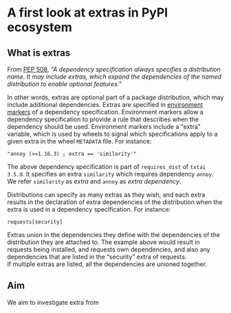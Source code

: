 # A first look at extras in PyPI ecosystem

## What is extras

From [PEP 508](https://peps.python.org/pep-0508/), *"A dependency specification always specifies a distribution name. It may include extras, which expand the dependencies of the named distribution to enable optional features."*

In other words, extras are optional part of a package distribution, which may include additional dependencies. 
Extras are specified in [environment markers](https://peps.python.org/pep-0508/#environment-markers) of a dependency specification. Environment markers allow a dependency specification to provide a rule that describes when the dependency should be used. Environment markers include a "extra" variable, which is used by wheels to signal which specifications apply to a given extra in the wheel `METADATA` file. For instance:
```shell
"annoy (>=1.16.3) ; extra == 'similarity'"
```
The above dependency specification is part of `requires_dist` of `txtai 3.5.0`. It specifies an extra `similarity` which requires dependency `annoy`. We refer `similarity` as *extra* and `annoy` as *extra dependency*. 

Distributions can specify as many extras as they wish, and each extra results in the declaration of extra dependencies of the distribution when the extra is used in a dependency specification. 
For instance:
```shell
requests[security]
```
Extras union in the dependencies they define with the dependencies of the distribution they are attached to. The example above would result in requests being installed, and requests own dependencies, and also any dependencies that are listed in the “security” extra of requests.   
If multiple extras are listed, all the dependencies are unioned together.   

## Aim

We aim to investigate extra from 